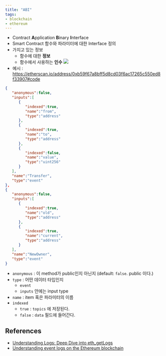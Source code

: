 ```yaml
---
title: "ABI"
tags:
- blockchain
- ethereum
---
```


- Contract **A**pplication **B**inary **I**nterface
- Smart Contract 함수와 파라미터에 대한 Interface 정의 
- 가지고 있는 정보
	- 함수에 대한 **정보** 
	- 함수에서 사용하는 **인수**
![](https://static.packt-cdn.com/products/9781789954111/graphics/assets/fe0f2ffc-2f3c-4615-9cb5-43c8e036239b.png)
- 예시 : https://etherscan.io/address/0xb59f67a8bff5d8cd03f6ac17265c550ed8f33907#code
```json
{
   "anonymous":false,
   "inputs":[
      {
         "indexed":true,
         "name":"from",
         "type":"address"
      },
      {
         "indexed":true,
         "name":"to",
         "type":"address"
      },
      {
         "indexed":false,
         "name":"value",
         "type":"uint256"
      }
   ],
   "name":"Transfer",
   "type":"event"
},
{
   "anonymous":false,
   "inputs":[
      {
         "indexed":true,
         "name":"old",
         "type":"address"
      },
      {
         "indexed":true,
         "name":"current",
         "type":"address"
      }
   ],
   "name":"NewOwner",
   "type":"event"
}
```
- `anonymous` : 이 method가 public인지 아닌지 (default: `false`. public 이다.)
- `type` : 어떤 데이터 타입인지
	- `event`
	- `inputs` 안에는 input type
- `name` : item 혹은 파라미터의 이름 
- `indexed` 
	- `true` : `topics` 에 저장된다. 
	- `false` : `data` 필드에 들어간다. 


## References
- [Understanding Logs: Deep Dive into eth_getLogs](https://docs.alchemy.com/docs/deep-dive-into-eth_getlogs)
- [Understanding event logs on the Ethereum blockchain](https://medium.com/mycrypto/understanding-event-logs-on-the-ethereum-blockchain-f4ae7ba50378)